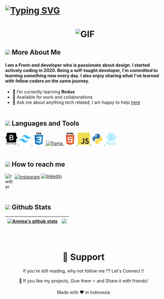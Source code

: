 <h1><a href="https://git.io/typing-svg"><img src="https://readme-typing-svg.herokuapp.com?font=Kalam&size=35&pause=1000&color=8483F7&center=true&vCenter=true&width=435&lines=Hi+%F0%9F%91%8B%2C+I'm+Annisa;Front+End+Developer;UIUX+Designer" alt="Typing SVG" /></a></h1>
<h1 align="center" ><img align="center" style="margin-left:10px" alt="GIF" src="https://media.giphy.com/media/IbCcsxPmxGzKugAa70/giphy.gif" witdh="200" height="200"/></h1>

## <h2 align="left" ><img src="https://media.giphy.com/media/eNSg6TN4j9YZTM154J/giphy.gif" witdh="30" height="30"/> <b> More About Me </b></h2>

<h4 align="left">I am a Front-end developer who is passionate about design. I started actively coding in 2020. Being a self-taught developer, I'm committed to learning something new every day. I also enjoy sharing what I've learned with fellow coders on the same journey. </h4>

- 🌱 I’m currently learning <b>Redux</b>
- 👯 Available for work and collaborations
- 💬 Ask me about anything tech related, I am happy to help [here](annisarahmadhani78@gmail.com)
  <br>
  <br>

## <h2 align="left"><img src="https://media.giphy.com/media/TgyarrvUBCkHdAJfBn/giphy.gif" witdh="30" height="30"/> <b>Languages and Tools</b></h2>

<a href="https://getbootstrap.com" target="_blank" rel="noreferrer"> <img src="https://raw.githubusercontent.com/devicons/devicon/master/icons/bootstrap/bootstrap-plain-wordmark.svg" alt="bootstrap" width="40" height="40"/> </a>
<a href="https://tailwindcss.com/" target="_blank" rel="noreferrer"> <img
      src="https://raw.githubusercontent.com/devicons/devicon/master/icons/tailwindcss/tailwindcss-plain.svg"
      alt="tailwind" width="40" height="40" /> </a>
<a href="https://www.w3schools.com/css/" target="_blank" rel="noreferrer"> <img src="https://raw.githubusercontent.com/devicons/devicon/master/icons/css3/css3-original-wordmark.svg" alt="css3" width="40" height="40"/> </a> <a href="https://www.figma.com/" target="_blank" rel="noreferrer"> <img src="https://www.vectorlogo.zone/logos/figma/figma-icon.svg" alt="figma" width="40" height="40"/> </a> <a href="https://www.w3.org/html/" target="_blank" rel="noreferrer"> <img src="https://raw.githubusercontent.com/devicons/devicon/master/icons/html5/html5-original-wordmark.svg" alt="html5" width="40" height="40"/> </a> <a href="https://developer.mozilla.org/en-US/docs/Web/JavaScript" target="_blank" rel="noreferrer"> <img src="https://raw.githubusercontent.com/devicons/devicon/master/icons/javascript/javascript-original.svg" alt="javascript" width="40" height="40"/> </a> <a href="https://www.python.org" target="_blank" rel="noreferrer"> <img src="https://raw.githubusercontent.com/devicons/devicon/master/icons/python/python-original.svg" alt="python" width="40" height="40"/> </a> <a href="https://reactjs.org/" target="_blank" rel="noreferrer"> <img src="https://raw.githubusercontent.com/devicons/devicon/master/icons/react/react-original-wordmark.svg" alt="react" width="40" height="40"/> </a>
<br>
<br>

## <h2 align="left"><img src="https://media.giphy.com/media/daIfTnwGeY0J3zc1tg/giphy.gif" witdh="30" height="30"/> <b>How to reach me</b></h2>

<p >
<a href=https://instagram.com/icutttrd?igshid=YmMyMTA2M2Y=" target="blank"><img align="center" 
      src="https://raw.githubusercontent.com/rahuldkjain/github-profile-readme-generator/master/src/images/icons/Social/instagram.svg"
      alt="instagram" height="25" width="30" /></a>
<a href="https://www.linkedin.com/in/annisard/" target="blank"><img  
      src="https://raw.githubusercontent.com/rahuldkjain/github-profile-readme-generator/master/src/images/icons/Social/linked-in-alt.svg"
      alt="linkedin" height="25" width="30" /></a>
<a href="https://twitter.com/icutttrd">
<img align="left" alt="twitter" width="30" heigt="25" src="https://raw.githubusercontent.com/peterthehan/peterthehan/master/assets/twitter.svg" />
</a></p>

<br>
<br>

## <h2 align="left"><img src="https://media.giphy.com/media/AynUwd5uKhIevEWx54/giphy.gif" witdh="25" height="25"/> <b>Github Stats</b></h2>

| <a href="https://github.com/anuraghazra/github-readme-stats"><img align="center" src="https://github-readme-stats.vercel.app/api?username=annisaard&&show_icons=true&theme=radical" alt="Annisa's github stats" /></a> | <a href="https://github.com/anuraghazra/github-readme-stats"><img align="center" src="https://github-readme-stats.vercel.app/api/top-langs?username=annisaard&show_icons=true&locale=en&layout=compact&theme=radical" /></a> |
| ---------------------------------------------------------------------------------------------------------------------------------------------------------------------------------------------------------------------- | ---------------------------------------------------------------------------------------------------------------------------------------------------------------------------------------------------------------------------- |

<br>
<br>
<h1 align="center">🤝 Support</h1>

<p align="center"> If you're still reading, why not follow me ?? Let's Connect !!</p>

<p align="center">💙 If you like my projects, Give them ⭐ and Share it with friends!</p>
</p>
<p align="center">Made with ❤️ in Indonesia</p>
